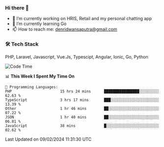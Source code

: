 ### Hi there 👋

- 🔭 I’m currently working on HRIS, Retail and my personal chatting app
- 🌱 I’m currently learning Go
- 📫 How to reach me: denridwansaputra@gmail.com


### 🛠 Tech Stack
PHP, Laravel, Javascript, Vue.Js, Typescipt, Angular, Ionic, Go, Python


<!--START_SECTION:waka-->
![Code Time](http://img.shields.io/badge/Code%20Time-4%2C218%20hrs%2032%20mins-blue)

📊 **This Week I Spent My Time On** 

```text
💬 Programming Languages: 
PHP                      15 hrs 24 mins      ████████████████░░░░░░░░░   62.63 % 
TypeScript               3 hrs 17 mins       ███░░░░░░░░░░░░░░░░░░░░░░   13.39 % 
Other                    1 hr 46 mins        ██░░░░░░░░░░░░░░░░░░░░░░░   07.22 % 
JSON                     1 hr 40 mins        ██░░░░░░░░░░░░░░░░░░░░░░░   06.81 % 
JavaScript               38 mins             █░░░░░░░░░░░░░░░░░░░░░░░░   02.62 % 
```


 Last Updated on 09/02/2024 11:31:30 UTC
<!--END_SECTION:waka-->

